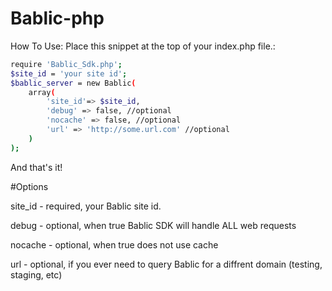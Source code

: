 # Bablic-php

How To Use:
Place this snippet at the top of your index.php file.:
```sh
require 'Bablic_Sdk.php';
$site_id = 'your site id';
$bablic_server = new Bablic(
    array(
        'site_id'=> $site_id,
        'debug' => false, //optional
        'nocache' => false, //optional
        'url' => 'http://some.url.com' //optional
    )
);
```
And that's it!

#Options

site_id - required, your Bablic site id.

debug - optional, when true Bablic SDK will handle ALL web requests

nocache - optional, when true does not use cache

url - optional, if you ever need to query Bablic for a diffrent domain (testing, staging, etc)

